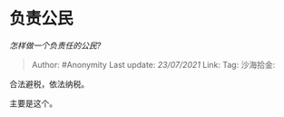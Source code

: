 # 负责公民
*怎样做一个负责任的公民?*

> Author: #Anonymity
> Last update: *23/07/2021*
> Link:
> Tag:
> 沙海拾金:

合法避税，依法纳税。

主要是这个。
